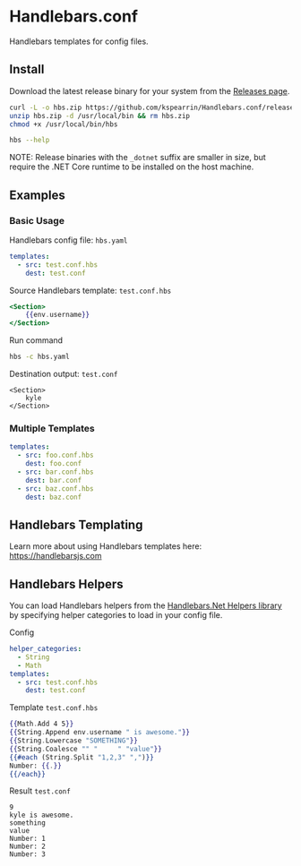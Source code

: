 # Handlebars.conf

Handlebars templates for config files.

## Install

Download the latest release binary for your system from the [Releases page](https://github.com/kspearrin/Handlebars.conf/releases).

```sh
curl -L -o hbs.zip https://github.com/kspearrin/Handlebars.conf/releases/download/v1.0.0/hbs_linux-x64.zip
unzip hbs.zip -d /usr/local/bin && rm hbs.zip
chmod +x /usr/local/bin/hbs

hbs --help
```

NOTE: Release binaries with the `_dotnet` suffix are smaller in size, but require the .NET Core runtime to be installed on the host machine.

## Examples

### Basic Usage

Handlebars config file: `hbs.yaml`

```yaml
templates:
  - src: test.conf.hbs
    dest: test.conf
```

Source Handlebars template: `test.conf.hbs`

```hbs
<Section>
    {{env.username}}
</Section>
```

Run command

```bash
hbs -c hbs.yaml
```

Destination output: `test.conf`

```
<Section>
    kyle
</Section>
```

### Multiple Templates

```yaml
templates:
  - src: foo.conf.hbs
    dest: foo.conf
  - src: bar.conf.hbs
    dest: bar.conf
  - src: baz.conf.hbs
    dest: baz.conf
```

## Handlebars Templating

Learn more about using Handlebars templates here: https://handlebarsjs.com

## Handlebars Helpers

You can load Handlebars helpers from the [Handlebars.Net Helpers library](https://github.com/Handlebars-Net/Handlebars.Net.Helpers) by specifying helper categories to load in your config file.

Config

```yaml
helper_categories:
  - String
  - Math
templates:
  - src: test.conf.hbs
    dest: test.conf
```

Template `test.conf.hbs`

```hbs
{{Math.Add 4 5}}
{{String.Append env.username " is awesome."}}
{{String.Lowercase "SOMETHING"}}
{{String.Coalesce "" "     " "value"}}
{{#each (String.Split "1,2,3" ",")}}
Number: {{.}}
{{/each}}
```

Result `test.conf`

```
9
kyle is awesome.
something
value
Number: 1
Number: 2
Number: 3
```
